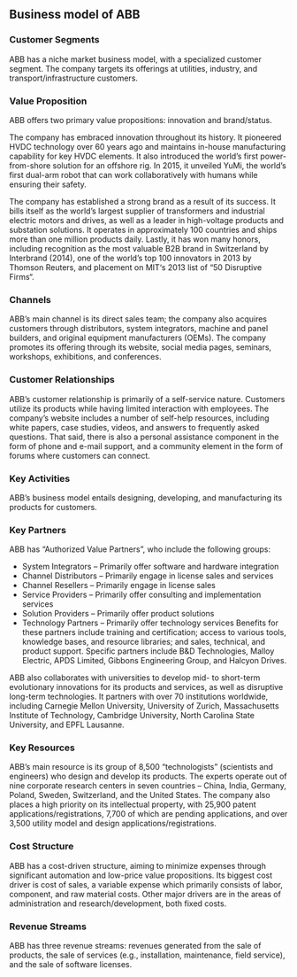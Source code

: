Business model of ABB
---------------------

 ### Customer Segments

 ABB has a niche market business model, with a specialized customer segment. The company targets its offerings at utilities, industry, and transport/infrastructure customers.

 ### Value Proposition

 ABB offers two primary value propositions: innovation and brand/status.

 The company has embraced innovation throughout its history. It pioneered HVDC technology over 60 years ago and maintains in-house manufacturing capability for key HVDC elements. It also introduced the world’s first power-from-shore solution for an offshore rig. In 2015, it unveiled YuMi, the world’s first dual-arm robot that can work collaboratively with humans while ensuring their safety.

 The company has established a strong brand as a result of its success. It bills itself as the world’s largest supplier of transformers and industrial electric motors and drives, as well as a leader in high-voltage products and substation solutions. It operates in approximately 100 countries and ships more than one million products daily. Lastly, it has won many honors, including recognition as the most valuable B2B brand in Switzerland by Interbrand (2014), one of the world’s top 100 innovators in 2013 by Thomson Reuters, and placement on MIT‘s 2013 list of “50 Disruptive Firms“.

 ### Channels

 ABB’s main channel is its direct sales team; the company also acquires customers through distributors, system integrators, machine and panel builders, and original equipment manufacturers (OEMs). The company promotes its offering through its website, social media pages, seminars, workshops, exhibitions, and conferences.

 ### Customer Relationships

 ABB’s customer relationship is primarily of a self-service nature. Customers utilize its products while having limited interaction with employees. The company’s website includes a number of self-help resources, including white papers, case studies, videos, and answers to frequently asked questions. That said, there is also a personal assistance component in the form of phone and e-mail support, and a community element in the form of forums where customers can connect.

 ### Key Activities

 ABB’s business model entails designing, developing, and manufacturing its products for customers.

 ### Key Partners

 ABB has “Authorized Value Partners”, who include the following groups:

  * System Integrators – Primarily offer software and hardware integration
 * Channel Distributors – Primarily engage in license sales and services
 * Channel Resellers – Primarily engage in license sales
 * Service Providers – Primarily offer consulting and implementation services
 * Solution Providers – Primarily offer product solutions
 * Technology Partners – Primarily offer technology services
  Benefits for these partners include training and certification; access to various tools, knowledge bases, and resource libraries; and sales, technical, and product support. Specific partners include B&D Technologies, Malloy Electric, APDS Limited, Gibbons Engineering Group, and Halcyon Drives.

 ABB also collaborates with universities to develop mid- to short-term evolutionary innovations for its products and services, as well as disruptive long-term technologies. It partners with over 70 institutions worldwide, including Carnegie Mellon University, University of Zurich, Massachusetts Institute of Technology, Cambridge University, North Carolina State University, and EPFL Lausanne.

 ### Key Resources

 ABB’s main resource is its group of 8,500 “technologists” (scientists and engineers) who design and develop its products. The experts operate out of nine corporate research centers in seven countries – China, India, Germany, Poland, Sweden, Switzerland, and the United States. The company also places a high priority on its intellectual property, with 25,900 patent applications/registrations, 7,700 of which are pending applications, and over 3,500 utility model and design applications/registrations.

 ### Cost Structure

 ABB has a cost-driven structure, aiming to minimize expenses through significant automation and low-price value propositions. Its biggest cost driver is cost of sales, a variable expense which primarily consists of labor, component, and raw material costs. Other major drivers are in the areas of administration and research/development, both fixed costs.

 ### Revenue Streams

 ABB has three revenue streams: revenues generated from the sale of products, the sale of services (e.g., installation, maintenance, field service), and the sale of software licenses.